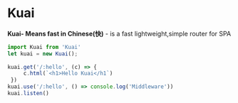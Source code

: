 # Kuai
<b>Kuai- Means fast in Chinese(快)</b> - is a fast lightweight,simple router for SPA

```js
import Kuai from 'Kuai' 
let kuai = new Kuai(); 
 
kuai.get('/:hello', (c) => {
     c.html(`<h1>Hello Kuai</h1`)
 })
kuai.use('/:hello', () => console.log('Middleware'))
kuai.listen()

```
 
